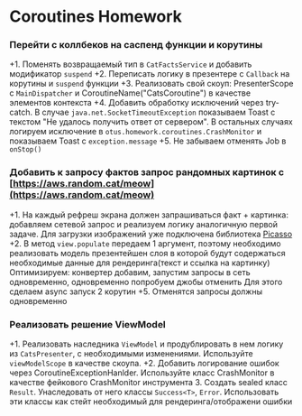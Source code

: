 # Coroutines Homework

### Перейти с коллбеков на саспенд функции и корутины

+1. Поменять возвращаемый тип в `CatFactsService` и добавить модификатор `suspend` 
+2. Переписать логику в презентере с `Callback` на корутины и `suspend` функции
+3. Реализовать свой скоуп: PresenterScope с `MainDispatcher` и CoroutineName("CatsCoroutine") в качестве элементов контекста
+4. Добавить обработку исключений через try-catch. В случае `java.net.SocketTimeoutException` показываем Toast с текстом "Не удалось получить ответ от сервером". В остальных случаях логируем исключение в `otus.homework.coroutines.CrashMonitor` и показываем Toast с `exception.message`
+5. Не забываем отменять Job в `onStop()`

### Добавить к запросу фактов запрос рандомных картинок с [https://aws.random.cat/meow](https://aws.random.cat/meow)

+1. На каждый рефреш экрана должен запрашиваться факт + картинка: добавляем сетевой запрос и реализуем логику аналогичную первой задаче. Для загрузки изображений уже подключена библиотека [Picasso](https://github.com/square/picasso)
+2. В метод `view.populate` передаем 1 аргумент, поэтому необходимо реализовать модель презентейшен слоя в которой будут содержаться необходимые данные для рендеринга(текст и ссылка на картинку)
Оптимизируем: конвертер добавим, запустим запросы в сеть одновременно, одновременно попробуем джобы отменить
Для этого сделаем async запуск 2 корутин
+5. Отменятся запросы должны одновременно

### Реализовать решение ViewModel

+1. Реализовать наследника `ViewModel` и продублировать в нем логику из `CatsPresenter`, с необходимыми изменениями. Используйте `viewModelScope` в качестве скоупа.
+2. Добавить логирование ошибок через CoroutineExceptionHanlder. Используйте класс CrashMonitor в качестве фейкового CrashMonitor инструмента
3. Создать sealed класс `Result`. Унаследовать от него классы `Success<T>`, `Error`. Использовать эти классы как стейт необходимый для рендеринга/отображени ошибки

